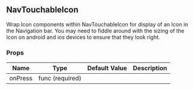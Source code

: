 ## NavTouchableIcon 
 
Wrap Icon components within NavTouchableIcon for display
of an Icon in the Navigation bar. You may need to fiddle
around with the sizing of the Icon on android and ios devices
to ensure that they look right.
### Props
Name | Type | Default Value | Description
--- | --- | --- | --- 
onPress | func  (required) |   | 
 
